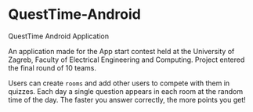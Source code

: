 # QuestTime-Android
QuestTime Android Application

An application made for the App start contest held at the University of Zagreb, Faculty of Electrical Engineering and Computing.
Project entered the final round of 10 teams.

Users can create `rooms` and add other users to compete with them in quizzes. Each day a single question appears in each room at the random time of the day. The faster you answer correctly, the more points you get!
